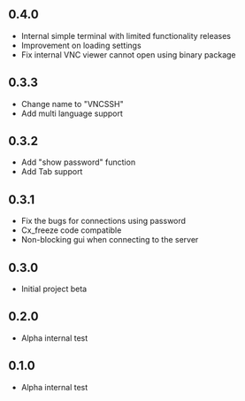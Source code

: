 ## 0.4.0
- Internal simple terminal with limited functionality releases
- Improvement on loading settings
- Fix internal VNC viewer cannot open using binary package

## 0.3.3
- Change name to "VNCSSH"
- Add multi language support

## 0.3.2
- Add "show password" function
- Add Tab support
  
## 0.3.1
- Fix the bugs for connections using password
- Cx_freeze code compatible
- Non-blocking gui when connecting to the server

## 0.3.0
- Initial project beta

## 0.2.0
- Alpha internal test

## 0.1.0
- Alpha internal test